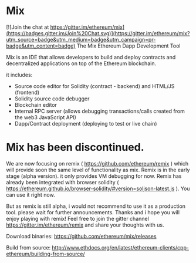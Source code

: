 # Mix

[![Join the chat at https://gitter.im/ethereum/mix](https://badges.gitter.im/Join%20Chat.svg)](https://gitter.im/ethereum/mix?utm_source=badge&utm_medium=badge&utm_campaign=pr-badge&utm_content=badge)
The Mix Ethereum Dapp Development Tool

Mix is an IDE that allows developers to build and deploy contracts and decentralized applications on top of the Ethereum blockchain.

it includes:

  - Source code editor for Solidity (contract - backend) and HTML/JS (frontend)
  - Solidity source code debugger
  - Blockchain editor
  - Internal RPC server (allows debugging transactions/calls created from the web3 JavaScript API)
  - Dapp/Contract deployment (deploying to test or live chain)

# Mix has been discontinued.

We are now focusing on remix ( https://github.com/ethereum/remix ) which will provide soon the same level of functionality as mix. 
Remix is in the early stage (alpha version). it only provides VM debugging for now.
Remix has already been integrated with browser solidity 
( https://ethereum.github.io/browser-solidity/#version=soljson-latest.js ). You can use it right now. 

But as remix is still alpha, i would not recommend to use it as a production tool. please wait for further announcements.
Thanks and i hope you will enjoy playing with remix! 
Feel free to join the gitter channel https://gitter.im/ethereum/remix and share your thoughts with us.




Download binaries:
    https://github.com/ethereum/mix/releases
    
Build from source:
    http://www.ethdocs.org/en/latest/ethereum-clients/cpp-ethereum/building-from-source/

